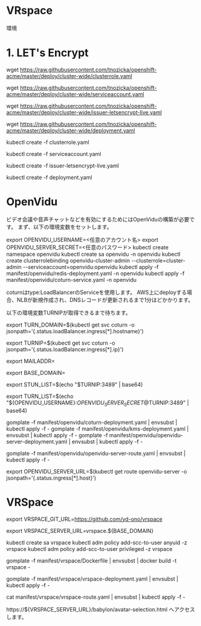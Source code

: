 # VRspace

環境


# 1. LET's Encrypt

wget https://raw.githubusercontent.com/tnozicka/openshift-acme/master/deploy/cluster-wide/clusterrole.yaml

wget https://raw.githubusercontent.com/tnozicka/openshift-acme/master/deploy/cluster-wide/serviceaccount.yaml

wget https://raw.githubusercontent.com/tnozicka/openshift-acme/master/deploy/cluster-wide/issuer-letsencrypt-live.yaml

wget https://raw.githubusercontent.com/tnozicka/openshift-acme/master/deploy/cluster-wide/deployment.yaml

kubectl create -f clusterrole.yaml

kubectl create -f serviceaccount.yaml

kubectl create -f issuer-letsencrypt-live.yaml

kubectl create -f deployment.yaml


# OpenVidu

ビデオ会議や音声チャットなどを有効にするためにはOpenViduの構築が必要です。 まず、以下の環境変数をセットします。

export OPENVIDU_USERNAME=<任意のアカウント名>
export OPENVIDU_SERVER_SECRET=<任意のパスワード>
kubectl create namespace openvidu
kubectl create sa openvidu -n openvidu
kubectl create clusterrolebinding openvidu-cluster-admin --clusterrole=cluster-admin --serviceaccount=openvidu:openvidu
kubectl apply -f manifest/openvidu/redis-deployment.yaml -n openvidu
kubectl apply -f manifest/openvidu/coturn-service.yaml -n openvidu


coturnはtype:LoadBalancerのServiceを使用します。 AWS上にdeployする場合、NLBが新規作成され、DNSレコードが更新されるまで1分ほどかかります。

以下の環境変数TURNIPが取得できるまで待ちます。

export TURN_DOMAIN=$(kubectl get svc coturn -o jsonpath='{.status.loadBalancer.ingress[*].hostname}')

export TURNIP=$(kubectl get svc coturn -o jsonpath='{.status.loadBalancer.ingress[*].ip}')


export MAILADDR=<your mail address>

export BASE_DOMAIN=<your base domain>

export STUN_LIST=$(echo "$TURNIP:3489" | base64)

export TURN_LIST=$(echo "${OPENVIDU_USERNAME}:${OPENVIDU_SERVER_SECRET}@$TURNIP:3489" | base64)


gomplate -f manifest/openvidu/coturn-deployment.yaml | envsubst | kubectl apply -f -
gomplate -f manifest/openvidu/kms-deployment.yaml | envsubst | kubectl apply -f -
gomplate -f manifest/openvidu/openvidu-server-deployment.yaml | envsubst | kubectl apply -f -

gomplate -f manifest/openvidu/openvidu-server-route.yaml | envsubst | kubectl apply -f -

export OPENVIDU_SERVER_URL=$(kubectl get route openvidu-server -o jsonpath='{.status.ingress[*].host}')


# VRSpace

export VRSPACE_GIT_URL=https://github.com/yd-ono/vrspace

export VRSPACE_SERVER_URL=vrspace.${BASE_DOMAIN}

kubectl create sa vrspace
kubectl adm policy add-scc-to-user anyuid -z vrspace
kubectl adm policy add-scc-to-user privileged -z vrspace


gomplate -f manifest/vrspace/Dockerfile | envsubst | docker build -t vrspace -

gomplate -f manifest/vrspace/vrspace-deployment.yaml | envsubst | kubectl apply -f -


cat manifest/vrspace/vrspace-route.yaml | envsubst | kubectl apply -f -


https://${VRSPACE_SERVER_URL}/babylon/avatar-selection.html へアクセスします。
